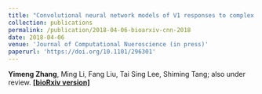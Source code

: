 ```yaml
---
title: "Convolutional neural network models of V1 responses to complex patterns"
collection: publications
permalink: /publication/2018-04-06-bioarxiv-cnn-2018
date: 2018-04-06
venue: 'Journal of Computational Nueroscience (in press)'
paperurl: 'https://doi.org/10.1101/296301'
---
```


**Yimeng Zhang**, Ming Li, Fang Liu, Tai Sing Lee, Shiming Tang; also under review. [**\[bioRxiv version\]**](https://doi.org/10.1101/296301)

